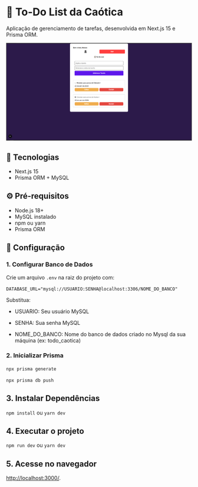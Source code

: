 # 📝 To-Do List da Caótica

Aplicação de gerenciamento de tarefas, desenvolvida em Next.js 15 e Prisma ORM.

![Tela do Dashboard](/public/dashboard.png)

## 🚀 Tecnologias
- Next.js 15 
- Prisma ORM + MySQL

## ⚙️ Pré-requisitos
- Node.js 18+
- MySQL instalado
- npm ou yarn
- Prisma ORM

## 🔧 Configuração

### 1. Configurar Banco de Dados
Crie um arquivo `.env` na raiz do projeto com: 

```env
DATABASE_URL="mysql://USUARIO:SENHA@localhost:3306/NOME_DO_BANCO"
```

Substitua:

* USUARIO: Seu usuário MySQL

* SENHA: Sua senha MySQL

* NOME_DO_BANCO: Nome do banco de dados criado no Mysql da sua máquina (ex: todo_caotica)
### 2. Inicializar Prisma
`npx prisma generate`

`npx prisma db push`

## 3. Instalar Dependências
`npm install`   ou `yarn dev`

## 4. Executar o projeto
`npm run dev` ou
`yarn dev`

## 5. Acesse no navegador
[http://localhost:3000/](http://localhost:3000/).
